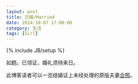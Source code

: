 ```yaml
---
layout: post
title: 已婚/Married
date: 2014-10-07 17:00:00
category: 生活
tags: [Girl]
---
```

{% include JB/setup %}

如题。已领证，婚礼须待来日。

<!--more-->

此博客读者可以一览结婚证上未经处理的原版夫妻[合照](/images/2014-10-07-marriage.jpg)。

